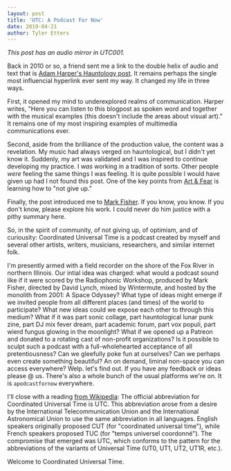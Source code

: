 ```yaml
---
layout: post
title: 'UTC: A Podcast For Now'
date: 2019-04-21
author: Tyler Etters
---
```


*This post has an audio mirror in UTC001.*

Back in 2010 or so, a friend sent me a link to the double helix of audio and text that is [Adam Harper's Hauntology post](http://rougesfoam.blogspot.com/2009/10/hauntology-past-inside-present.html). It remains perhaps the single most influencial hyperlink ever sent my way. It changed my life in three ways.

First, it opened my mind to underexplored realms of communication. Harper writes, "Here you can listen to this blogpost as spoken word and together with the musical examples (this doesn't include the areas about visual art)." It remains one of my most inspiring examples of multimedia communications ever.

Second, aside from the brilliance of the production value, the content was a revelation. My music had always verged on hauntological, but I didn't yet know it. Suddenly, my art was validated and I was inspired to continue developing my practice. I *was* working in a tradition of sorts. Other people *were* feeling the same things I was feeling. It is quite possible I would have given up had I not found this post. One of the key points from [Art & Fear](https://www.amazon.com/dp/B0042JSQLU/ref=dp-kindle-redirect?_encoding=UTF8&btkr=1) is learning how to "not give up."

Finally, the post introduced me to [Mark Fisher](https://k-punk.org/). If you know, you know. If you don't know, please explore his work. I could never do him justice with a pithy summary here.

So, in the spirit of community, of not giving up, of optimism, and of curiousity: Coordinated Universal Time is a podcast created by myself and several other artists, writers, musicians, researchers, and similar internet folk.

I'm presently armed with a field recorder on the shore of the Fox River in northern Illinois. Our intial idea was charged: what would a podcast sound like if it were scored by the Radiophonic Workshop, produced by Mark Fisher, directed by David Lynch, mixed by Wintermute, and hosted by the monolith from 2001: A Space Odyssey? What type of ideas might emerge if we invited people from all different places (and times) of the world to participate? What new ideas could we expose each other to through this medium? What if it was part sonic collage, part hauntological lunar punk zine, part DJ mix fever dream, part academic forum, part vox populi, part wierd fungus glowing in the moonlight? What if we opened up a Patreon and donated to a rotating cast of non-profit organizations? Is it possible to sculpt such a podcast with a full-wholehearted acceptance of all pretentiousness? Can we gleefully poke fun at ourselves? Can we perhaps even create something beautiful? An on demand, liminal non-space you can access everywhere? Welp. let's find out. If you have any feedback or ideas please @ us. There's also a whole bunch of the usual platforms we're on. It is `apodcastfornow` everywhere.

I'll close with a reading [from Wikipedia](https://en.wikipedia.org/wiki/Coordinated_Universal_Time#Etymology): The official abbreviation for Coordinated Universal Time is UTC. This abbreviation arose from a desire by the International Telecommunication Union and the International Astronomical Union to use the same abbreviation in all languages. English speakers originally proposed CUT (for "coordinated universal time"), while French speakers proposed TUC (for "temps universel coordonné"). The compromise that emerged was UTC, which conforms to the pattern for the abbreviations of the variants of Universal Time (UT0, UT1, UT2, UT1R, etc.).

Welcome to Coordinated Universal Time.
